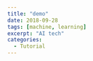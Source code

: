 ```yaml
---
title: "demo"
date: 2018-09-28
tags: [machine, learning]
excerpt: "AI tech"
categories:
  - Tutorial
---
```

